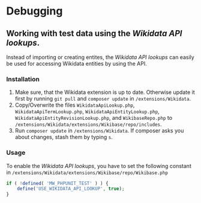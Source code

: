 Debugging
===============

## Working with test data using the *Wikidata API lookups*.
Instead of importing or creating entites, the *Wikidata API lookups* can easily be used for accessing Wikidata entities by using the API.

### Installation
1. Make sure, that the Wikidata extension is up to date. Otherwise update it first by running ```git pull``` and ```composer update``` in ```/extensions/Wikidata```. 
2. Copy/Overwrite the files ```WikidataApiLookup.php```, ```WikidataApiTermLookup.php```, ```WikidataApiEntityLookup.php```, ```WikidataApiEntityRevisionLookup.php```, and ```WikibaseRepo.php``` to ```/extensions/Wikidata/extensions/Wikibase/repo/includes```.
3. Run ```composer update``` in ```/extensions/Wikidata```. If composer asks you about changes, stash them by typing ```s```.

### Usage
To enable the *Wikidata API lookups*, you have to set the following constant in ```/extensions/Wikidata/extensions/Wikibase/repo/Wikibase.php```
```php
if ( !defined( 'MW_PHPUNIT_TEST' ) ) {
	define('USE_WIKIDATA_API_LOOKUP', true);
}
```